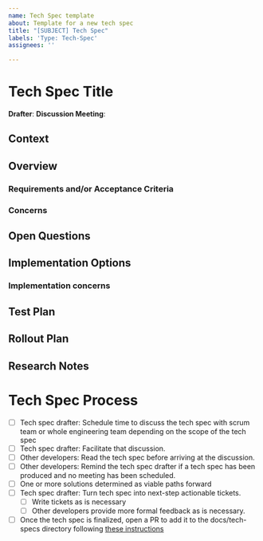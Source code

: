 ```yaml
---
name: Tech Spec template
about: Template for a new tech spec
title: "[SUBJECT] Tech Spec"
labels: 'Type: Tech-Spec'
assignees: ''

---
```


# Tech Spec Title
**Drafter**: <!-- Your name -->
**Discussion Meeting**: <!-- Date to discussion the spec as a team; send calendar invite! -->

<!-- Tech specs are a lightweight format for documenting technical research and decision making. The headings below are guidelines, not rules, so modify your copy as you see fit. Especially large tech specs may require more headings and subheadings for example. Be rigorous in your research and planning, but balance that with forward progress - if something is uncertain, document that appropriately and move on if you can. Getting feedback early from team mates during tech spec writing can be helpful too.
Tech specs are considered 'done' when key stakeholders have reviewed and approved the approach. -->

## Context
<!-- Why are you creating this tech spec?

What information helps readers understand the rest of this tech spec?

Who are the stakeholders? -->

## Overview
<!-- A brief summary of research, findings, and recommendations. -->

### Requirements and/or Acceptance Criteria
<!-- What requirements are being addressed? What acceptance criteria should be fulfilled by the solution? -->

### Concerns
<!-- Concerns about potential solutions. Explicitly state if they should be addressed in the chosen solution. -->

## Open Questions
<!-- Sometimes we're missing information needed to fully spec work.
What is missing? Who can answer these questions, and how might it affect the recommendation? -->

## Implementation Options
<!--
Consider multiple implementation paths.
What are their recommended action items?
These may change as feedback is given, but after the tech spec is approved these should be written as fully defined/pointed github issues.
Is the work sufficiently defined such that someone else could pick it up?
Is the work parallelizable?
What new API endpoints, database fields / tables / models need to be defined?
How will we safely ship this work? Are there migrations, external dependencies that need to be notified, documentation changes, etc? -->

### Implementation concerns
<!-- List implementation-specific concerns about each option. -->

## Test Plan
<!-- How do we validate this work? What types of testing is required? -->

## Rollout Plan
<!-- Is there a phased rollout? What needs to be done to mitigate rollout risks? -->

## Research Notes
<!-- Add any accrued research, links to relevant meeting notes, and sources of truth. This is also a good place to document any history to the recommended implementation - if feedback has changed the final approach, leave a note about it here -->

# Tech Spec Process

 - [ ] Tech spec drafter: Schedule time to discuss the tech spec with scrum team or whole engineering team depending on the scope of the tech spec
 - [ ] Tech spec drafter: Facilitate that discussion.
 - [ ] Other developers: Read the tech spec before arriving at the discussion.
 - [ ] Other developers: Remind the tech spec drafter if a tech spec has been produced and no meeting has been scheduled.
 - [ ] One or more solutions determined as viable paths forward
 - [ ] Tech spec drafter: Turn tech spec into next-step actionable tickets.
    - [ ] Write tickets as is necessary
    - [ ] Other developers provide more formal feedback as is necessary.
- [ ] Once the tech spec is finalized, open a PR to add it to the docs/tech-specs directory following [these instructions](https://github.com/department-of-veterans-affairs/caseflow/tree/main/docs/tech-specs/README.md)
